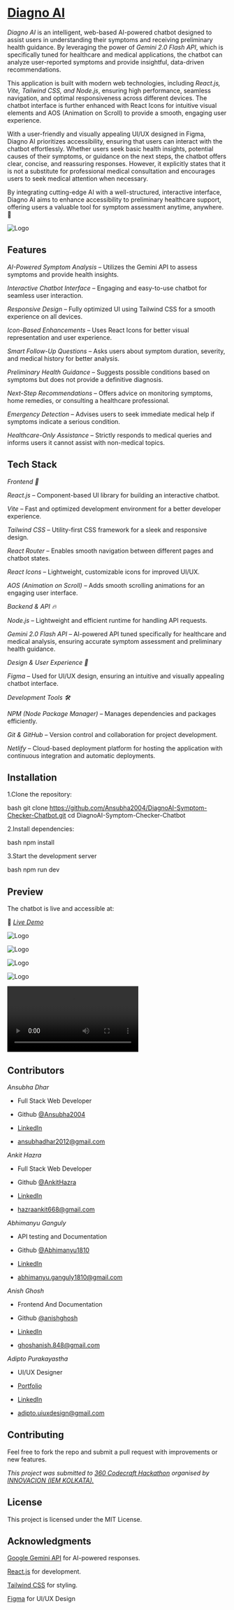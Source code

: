 # [Diagno AI](https://diagnoaichatbot.netlify.app/)



*Diagno AI* is an intelligent, web-based AI-powered chatbot designed to assist users in understanding their symptoms and receiving preliminary health guidance. By leveraging the power of *Gemini 2.0 Flash API*, which is specifically tuned for healthcare and medical applications, the chatbot can analyze user-reported symptoms and provide insightful, data-driven recommendations.

This application is built with modern web technologies, including *React.js, Vite, Tailwind CSS, and Node.js*, ensuring high performance, seamless navigation, and optimal responsiveness across different devices. The chatbot interface is further enhanced with React Icons for intuitive visual elements and AOS (Animation on Scroll) to provide a smooth, engaging user experience.

With a user-friendly and visually appealing UI/UX designed in Figma, Diagno AI prioritizes accessibility, ensuring that users can interact with the chatbot effortlessly. Whether users seek basic health insights, potential causes of their symptoms, or guidance on the next steps, the chatbot offers clear, concise, and reassuring responses. However, it explicitly states that it is not a substitute for professional medical consultation and encourages users to seek medical attention when necessary.

By integrating cutting-edge AI with a well-structured, interactive interface, Diagno AI aims to enhance accessibility to preliminary healthcare support, offering users a valuable tool for symptom assessment anytime, anywhere. 🚀

![Logo](https://res.cloudinary.com/dtlf7jvw7/image/upload/v1741445884/rcqq35lab6czquky70kf.png)


## Features



*AI-Powered Symptom Analysis*  – Utilizes the Gemini API to assess symptoms and provide health insights.

*Interactive Chatbot Interface* – Engaging and easy-to-use chatbot for seamless user interaction.

*Responsive Design* – Fully optimized UI using Tailwind CSS for a smooth experience on all devices.

*Icon-Based Enhancements* – Uses React Icons for better visual representation and user experience.

*Smart Follow-Up Questions* – Asks users about symptom duration, severity, and medical history for better analysis.

*Preliminary Health Guidance* – Suggests possible conditions based on symptoms but does not provide a definitive diagnosis.

*Next-Step Recommendations* – Offers advice on monitoring symptoms, home remedies, or consulting a healthcare professional.

*Emergency Detection* – Advises users to seek immediate medical help if symptoms indicate a serious condition.

*Healthcare-Only Assistance* – Strictly responds to medical queries and informs users it cannot assist with non-medical topics.



## Tech Stack

*Frontend 🎨*

*React.js –* Component-based UI library for building an interactive chatbot.

*Vite –* Fast and optimized development environment for a better developer experience.

*Tailwind CSS –* Utility-first CSS framework for a sleek and responsive design.

*React Router –* Enables smooth navigation between different pages and chatbot states.

*React Icons –* Lightweight, customizable icons for improved UI/UX.

*AOS (Animation on Scroll) –* Adds smooth scrolling animations for an engaging user interface.

*Backend & API 🔥*

*Node.js –* Lightweight and efficient runtime for handling API requests.

*Gemini 2.0 Flash API –* AI-powered API tuned specifically for healthcare and medical analysis, ensuring accurate symptom assessment and preliminary health guidance.

*Design & User Experience 🎨*

*Figma –* Used for UI/UX design, ensuring an intuitive and visually appealing chatbot interface.

*Development Tools 🛠*

*NPM (Node Package Manager) –* Manages dependencies and packages efficiently.

*Git & GitHub –* Version control and collaboration for project development.

*Netlify –* Cloud-based deployment platform for hosting the application with continuous integration and automatic deployments.


## Installation

1.Clone the repository:

bash
git clone https://github.com/Ansubha2004/DiagnoAI-Symptom-Checker-Chatbot.git
cd DiagnoAI-Symptom-Checker-Chatbot

2.Install dependencies:

bash
npm install


3.Start the development server

bash
npm run dev

## Preview

The chatbot is live and accessible at:  

🔗 *[Live Demo](https://diagnoaichatbot.netlify.app/)* 

![Logo](https://res.cloudinary.com/dtlf7jvw7/image/upload/v1741451438/fsvwqwuftbjfqczu3gsc.png)

![Logo](https://res.cloudinary.com/dtlf7jvw7/image/upload/v1741451437/tcfdltsonxnvdylymmcx.png)

![Logo](https://res.cloudinary.com/dtlf7jvw7/image/upload/v1741451437/tyetxpkpxs0hbzihrshs.png)

![Logo](https://res.cloudinary.com/dtlf7jvw7/image/upload/v1741498620/msfwqyzhrfritgng7cuy.png)

![Video](video.mp4)
## Contributors

*Ansubha Dhar*

- Full Stack Web Developer

- Github [@Ansubha2004](https://github.com/Ansubha2004/)

- [LinkedIn](https://www.linkedin.com/in/ansubha-dhar-856176296?utm_source=share&utm_campaign=share_via&utm_content=profile&utm_medium=android_app)

- ansubhadhar2012@gmail.com

*Ankit Hazra*

- Full Stack Web Developer

- Github [@AnkitHazra](https://github.com/AnkitHazra)

- [LinkedIn](https://www.linkedin.com/in/hazraankit2005/)

- hazraankit668@gmail.com

*Abhimanyu Ganguly*

- API testing and Documentation

- Github [@Abhimanyu1810]( https://github.com/Abhimanyu1810)

- [LinkedIn](https://www.linkedin.com/in/abhimanyu-ganguly-12b66b28b?utm_source=share&utm_campaign=share_via&utm_content=profile&utm_medium=android_app)

- abhimanyu.ganguly1810@gmail.com

*Anish Ghosh*

- Frontend And Documentation

- Github [@anishghosh](https://github.com/Ianishghosh)

- [LinkedIn](https://www.linkedin.com/in/anish-ghosh-284892282/)

- ghoshanish.848@gmail.com

*Adipto Purakayastha*

- UI/UX Designer

- [Portfolio](https://adiptodesignx.notion.site/Hi-I-m-Adipto-UI-UX-Designer-19109703660080e58a53dc6bc31614e7?pvs=4)

- [LinkedIn](https://www.linkedin.com/in/adipto-purakayastha-a13346270/)

- adipto.uiuxdesign@gmail.com
## Contributing

Feel free to fork the repo and submit a pull request with improvements or new features.

*This project was submitted to [360 Codecraft Hackathon](https://www.instagram.com/p/DGxXaCYzNSo/?igsh=MTh2YjhqeDZyMzBhaQ==) organised by [INNOVACION (IEM KOLKATA).](https://www.iem-innovacion.com/)*

## License

This project is licensed under the MIT License.

## Acknowledgments

[Google Gemini API](https://ai.google.dev/) for AI-powered responses.

[React.js](https://react.dev/) for development.

[Tailwind CSS](https://tailwindcss.com/) for styling.

[Figma](https://www.figma.com/) for UI/UX Design
